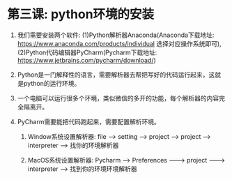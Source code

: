 # 第三课: python环境的安装

1. 我们需要安装两个软件: (1)Python解析器Anaconda(Anaconda下载地址:
   https://www.anaconda.com/products/individual 选择对应操作系统即可),
   (2)Python代码编辑器PyCharm(Pycharm下载地址: https://www.jetbrains.com/pycharm/download/)

2. Python是一门解释性的语言，需要解析器去帮把写好的代码运行起来，这就是python的运行环境。
      
3. 一个电脑可以运行很多个环境，类似微信的多开的功能，每个解析器的内容完全隔离开。

4. PyCharm需要能把代码跑起来，需要配置解析环境。 
    1. Window系统设置解析器: file
   --> setting --> project --> project --> interpreter -->
   找你的环境解析器
    
    2. MacOS系统设置解析器: Pycharm --> Preferences ---> project --->
      interpreter --> 找到你的环境环境解析器

